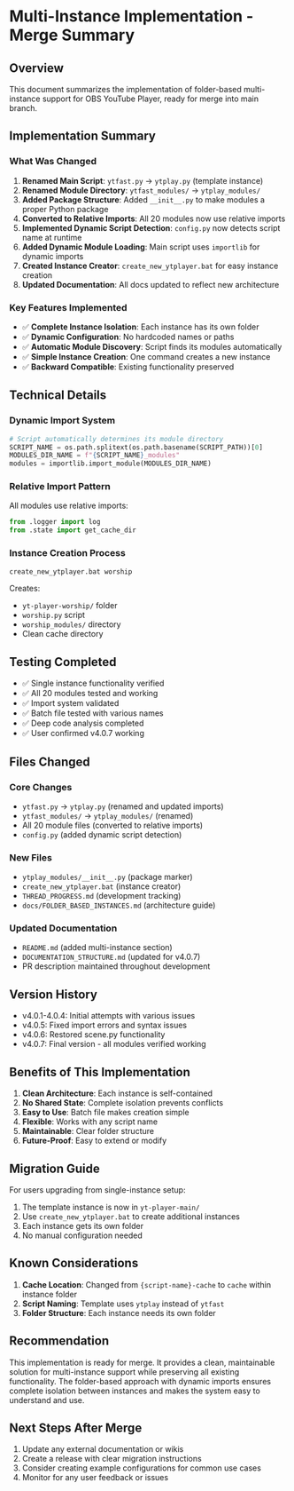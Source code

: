# Multi-Instance Implementation - Merge Summary

## Overview
This document summarizes the implementation of folder-based multi-instance support for OBS YouTube Player, ready for merge into main branch.

## Implementation Summary

### What Was Changed
1. **Renamed Main Script**: `ytfast.py` → `ytplay.py` (template instance)
2. **Renamed Module Directory**: `ytfast_modules/` → `ytplay_modules/`
3. **Added Package Structure**: Added `__init__.py` to make modules a proper Python package
4. **Converted to Relative Imports**: All 20 modules now use relative imports
5. **Implemented Dynamic Script Detection**: `config.py` now detects script name at runtime
6. **Added Dynamic Module Loading**: Main script uses `importlib` for dynamic imports
7. **Created Instance Creator**: `create_new_ytplayer.bat` for easy instance creation
8. **Updated Documentation**: All docs updated to reflect new architecture

### Key Features Implemented
- ✅ **Complete Instance Isolation**: Each instance has its own folder
- ✅ **Dynamic Configuration**: No hardcoded names or paths
- ✅ **Automatic Module Discovery**: Script finds its modules automatically
- ✅ **Simple Instance Creation**: One command creates a new instance
- ✅ **Backward Compatible**: Existing functionality preserved

## Technical Details

### Dynamic Import System
```python
# Script automatically determines its module directory
SCRIPT_NAME = os.path.splitext(os.path.basename(SCRIPT_PATH))[0]
MODULES_DIR_NAME = f"{SCRIPT_NAME}_modules"
modules = importlib.import_module(MODULES_DIR_NAME)
```

### Relative Import Pattern
All modules use relative imports:
```python
from .logger import log
from .state import get_cache_dir
```

### Instance Creation Process
```cmd
create_new_ytplayer.bat worship
```
Creates:
- `yt-player-worship/` folder
- `worship.py` script
- `worship_modules/` directory
- Clean cache directory

## Testing Completed
- ✅ Single instance functionality verified
- ✅ All 20 modules tested and working
- ✅ Import system validated
- ✅ Batch file tested with various names
- ✅ Deep code analysis completed
- ✅ User confirmed v4.0.7 working

## Files Changed

### Core Changes
- `ytfast.py` → `ytplay.py` (renamed and updated imports)
- `ytfast_modules/` → `ytplay_modules/` (renamed)
- All 20 module files (converted to relative imports)
- `config.py` (added dynamic script detection)

### New Files
- `ytplay_modules/__init__.py` (package marker)
- `create_new_ytplayer.bat` (instance creator)
- `THREAD_PROGRESS.md` (development tracking)
- `docs/FOLDER_BASED_INSTANCES.md` (architecture guide)

### Updated Documentation
- `README.md` (added multi-instance section)
- `DOCUMENTATION_STRUCTURE.md` (updated for v4.0.7)
- PR description maintained throughout development

## Version History
- v4.0.1-4.0.4: Initial attempts with various issues
- v4.0.5: Fixed import errors and syntax issues
- v4.0.6: Restored scene.py functionality
- v4.0.7: Final version - all modules verified working

## Benefits of This Implementation
1. **Clean Architecture**: Each instance is self-contained
2. **No Shared State**: Complete isolation prevents conflicts
3. **Easy to Use**: Batch file makes creation simple
4. **Flexible**: Works with any script name
5. **Maintainable**: Clear folder structure
6. **Future-Proof**: Easy to extend or modify

## Migration Guide
For users upgrading from single-instance setup:
1. The template instance is now in `yt-player-main/`
2. Use `create_new_ytplayer.bat` to create additional instances
3. Each instance gets its own folder
4. No manual configuration needed

## Known Considerations
1. **Cache Location**: Changed from `{script-name}-cache` to `cache` within instance folder
2. **Script Naming**: Template uses `ytplay` instead of `ytfast`
3. **Folder Structure**: Each instance needs its own folder

## Recommendation
This implementation is ready for merge. It provides a clean, maintainable solution for multi-instance support while preserving all existing functionality. The folder-based approach with dynamic imports ensures complete isolation between instances and makes the system easy to understand and use.

## Next Steps After Merge
1. Update any external documentation or wikis
2. Create a release with clear migration instructions
3. Consider creating example configurations for common use cases
4. Monitor for any user feedback or issues
